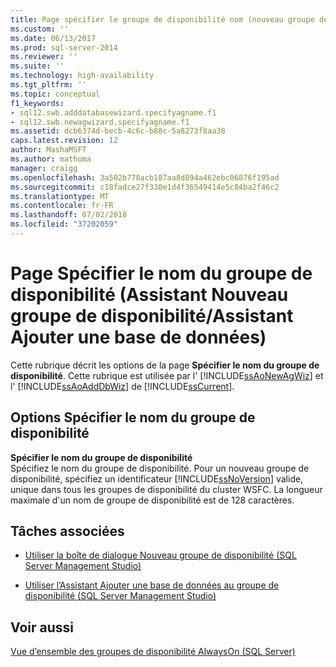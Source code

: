 ```yaml
---
title: Page spécifier le groupe de disponibilité nom (nouveau groupe de disponibilité/Assistant Ajouter Assistant base de données) | Microsoft Docs
ms.custom: ''
ms.date: 06/13/2017
ms.prod: sql-server-2014
ms.reviewer: ''
ms.suite: ''
ms.technology: high-availability
ms.tgt_pltfrm: ''
ms.topic: conceptual
f1_keywords:
- sql12.swb.adddatabasewizard.specifyagname.f1
- sql12.swb.newagwizard.specifyagname.f1
ms.assetid: dcb6374d-becb-4c6c-b88c-5a8273f8aa38
caps.latest.revision: 12
author: MashaMSFT
ms.author: mathoma
manager: craigg
ms.openlocfilehash: 3a502b778acb187aa8d894a462ebc06876f195ad
ms.sourcegitcommit: c18fadce27f330e1d4f36549414e5c84ba2f46c2
ms.translationtype: MT
ms.contentlocale: fr-FR
ms.lasthandoff: 07/02/2018
ms.locfileid: "37202059"
---
```

# <a name="specify-availability-group-name-page-new-availability-group-wizardadd-database-wizard"></a>Page Spécifier le nom du groupe de disponibilité (Assistant Nouveau groupe de disponibilité/Assistant Ajouter une base de données)
  Cette rubrique décrit les options de la page **Spécifier le nom du groupe de disponibilité**. Cette rubrique est utilisée par l' [!INCLUDE[ssAoNewAgWiz](../../../includes/ssaonewagwiz-md.md)] et l' [!INCLUDE[ssAoAddDbWiz](../../../includes/ssaoadddbwiz-md.md)] de [!INCLUDE[ssCurrent](../../../includes/sscurrent-md.md)].  
  
##  <a name="PageOptions"></a> Options Spécifier le nom du groupe de disponibilité  
 **Spécifier le nom du groupe de disponibilité**  
 Spécifiez le nom du groupe de disponibilité. Pour un nouveau groupe de disponibilité, spécifiez un identificateur [!INCLUDE[ssNoVersion](../../../includes/ssnoversion-md.md)] valide, unique dans tous les groupes de disponibilité du cluster WSFC. La longueur maximale d'un nom de groupe de disponibilité est de 128 caractères.  
  
##  <a name="LaunchWiz"></a> Tâches associées  
  
-   [Utiliser la boîte de dialogue Nouveau groupe de disponibilité &#40;SQL Server Management Studio&#41;](use-the-new-availability-group-dialog-box-sql-server-management-studio.md)  
  
-   [Utiliser l’Assistant Ajouter une base de données au groupe de disponibilité &#40;SQL Server Management Studio&#41;](availability-group-add-database-to-group-wizard.md)  
  
## <a name="see-also"></a>Voir aussi  
 [Vue d’ensemble des groupes de disponibilité AlwaysOn &#40;SQL Server&#41;](overview-of-always-on-availability-groups-sql-server.md)  
  
  
